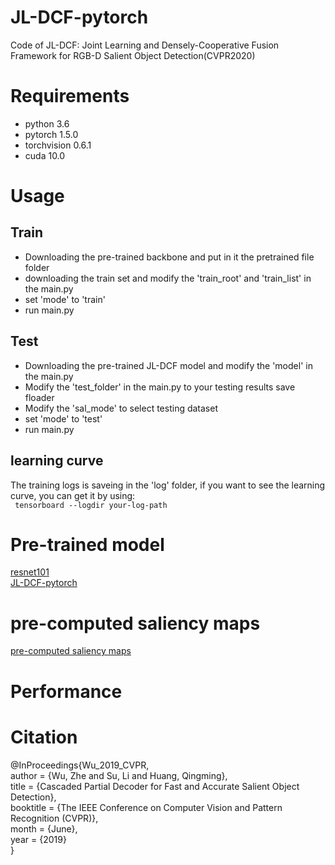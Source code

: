 # JL-DCF-pytorch

Code of JL-DCF: Joint Learning and Densely-Cooperative Fusion Framework for RGB-D Salient Object Detection(CVPR2020)
# Requirements
* python 3.6 <br>
* pytorch 1.5.0 <br>
* torchvision 0.6.1 <br>
* cuda 10.0
# Usage
## Train 
* Downloading the pre-trained backbone and put in it the pretrained file folder
* downloading the train set and modify the 'train_root' and 'train_list' in the main.py
* set 'mode' to 'train'
* run main.py
## Test 
* Downloading the pre-trained JL-DCF model and modify the 'model' in the main.py
* Modify the 'test_folder' in the main.py to your testing results save floader
* Modify the 'sal_mode' to select testing dataset
* set 'mode' to 'test'
* run main.py
## learning curve
The training logs is saveing in the 'log' folder, if you want to see the learning curve, you can get it by using:<br>
` tensorboard --logdir your-log-path`
# Pre-trained model
[resnet101](https://download.pytorch.org/models/resnet101-5d3b4d8f.pth)<br>
[JL-DCF-pytorch](https://baidu.com)<br>
# pre-computed saliency maps
[pre-computed saliency maps](https://baidu.com)
# Performance


# Citation
@InProceedings{Wu_2019_CVPR,<br>
author = {Wu, Zhe and Su, Li and Huang, Qingming},<br>
title = {Cascaded Partial Decoder for Fast and Accurate Salient Object Detection},<br>
booktitle = {The IEEE Conference on Computer Vision and Pattern Recognition (CVPR)},<br>
month = {June},<br>
year = {2019}<br>
}
